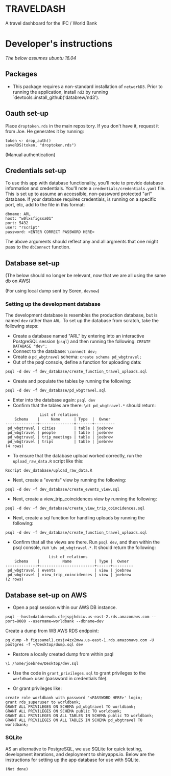 # TRAVELDASH
A travel dashboard for the IFC / World Bank

# Developer's instructions

_The below assumes ubuntu 16.04_

## Packages

- This package requires a non-standard installation of `networkD3`. Prior to running the application, install `nd3` by running `devtools::install_github('databrew/nd3').

## Oauth set-up

Place `droptoken.rds` in the main repository. If you don't have it, request it from Joe. He generates it by running:

```
token <- drop_auth()
saveRDS(token, "droptoken.rds")
```

(Manual authentication)

## Credentials set-up

To use this app with database functionality, you'll note to provide database information and credentials. You'll note a `credentials/credentials.yaml` file. This is set up to assume an accessible, non-password protected "arl" database. If your database requires credentials, is running on a specific port, etc, add to the file in this format:

```
dbname: ARL
host: "w0lxsfigssa01"
port: 5432
user: "rscript"
password: <ENTER CORRECT PASSWORD HERE>
```

The above arguments should reflect any and all argments that one might pass to the `dbConnect` function.

## Database set-up

(The below should no longer be relevant, now that we are all using the same db on AWS)

(For using local dump sent by Soren, `devnew`)

### Setting up the development database

The development database is resembles the production database, but is named `dev` rather than `ARL`. To set up the database from scratch, take the following steps:

- Create a database named "ARL" by entering into an interactive PostgreSQL session (`psql`) and then running the following: `CREATE DATABASE "dev";`
- Connect to the database: `\connect dev;`
- Create a `pd_wbgtravel` schema: `create schema pd_wbgtravel;`
- Out of the psql console, define a function for uploading data:
```
psql -d dev -f dev_database/create_function_travel_uploads.sql
```
- Create and populate the tables by running the following: 

```
psql -d dev -f dev_database/pd_wbgtravel.sql
```
- Enter into the database again: `psql dev`
- Confirm that the tables are there: `\dt pd_wbgtravel.*` should return:

```
               List of relations
    Schema    |     Name      | Type  |  Owner  
--------------+---------------+-------+---------
 pd_wbgtravel | cities        | table | joebrew
 pd_wbgtravel | people        | table | joebrew
 pd_wbgtravel | trip_meetings | table | joebrew
 pd_wbgtravel | trips         | table | joebrew
(4 rows)
```

- To ensure that the database upload worked correctly, run the `upload_raw_data.R` script like this:

```
Rscript dev_database/upload_raw_data.R
```

- Next, create a "events" view by running the following:

```
psql -d dev -f dev_database/create_events_view.sql
```

- Next, create a view_trip_coincidences view by running the following:

```
psql -d dev -f dev_database/create_view_trip_coincidences.sql
```

- Next, create a sql function for handling uploads by running the following:

```
psql -d dev -f dev_database/create_function_travel_uploads.sql
```

- Confirm that all the views are there. Run `psql dev`, and then within the psql console, run `\dv pd_wbgtravel.*`. It should return the following:

```
                   List of relations
    Schema    |          Name          | Type |  Owner  
--------------+------------------------+------+---------
 pd_wbgtravel | events                 | view | joebrew
 pd_wbgtravel | view_trip_coincidences | view | joebrew
(2 rows)
```


## Database set-up on AWS

- Open a psql session within our AWS DB instance.
```
psql --host=databrewdb.cfejspjhdciw.us-east-2.rds.amazonaws.com --port=8080 --username=worldbank --dbname=dev 
```

Create a dump from WB AWS RDS endpoint:
```
pg_dump -h figssamel1.cosjv4zx2mww.us-east-1.rds.amazonaws.com -U postgres -f ~/Desktop/dump.sql dev
```

- Restore a locally created dump from within psql
``` 
\i /home/joebrew/Desktop/dev.sql
```

- Use the code in `grant_privileges.sql` to grant privileges to the `worldbank` user (password in credentials file).

- Or grant privileges like:

```
create role worldbank with password '<PASSWORD HERE>' login;
grant rds_superuser to worldbank;
GRANT ALL PRIVILEGES ON SCHEMA pd_wbgtravel TO worldbank;
GRANT ALL PRIVILEGES ON SCHEMA public TO worldbank;
GRANT ALL PRIVILEGES ON ALL TABLES IN SCHEMA public TO worldbank;
GRANT ALL PRIVILEGES ON ALL TABLES IN SCHEMA pd_wbgtravel TO worldbank;
```



### SQLite

AS an alternative to PostgreSQL, we use SQLite for quick testing, development iterations, and deployment to shinyapps.io. Below are the instructions for setting up the app database for use with SQLite.

```
(Not done)
```

